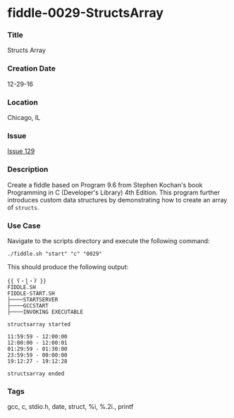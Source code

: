 fiddle-0029-StructsArray
======

### Title

Structs Array


### Creation Date

12-29-16


### Location

Chicago, IL


### Issue

[Issue 129](https://github.com/bradyhouse/house/issues/129)


### Description

Create a fiddle based on Program 9.6 from Stephen Kochan's book Programming in C (Developer's Library) 4th Edition.  This program further introduces custom data structures by demonstrating how to create an array of `structs`.


### Use Case

Navigate to the scripts directory and execute the following command:

    ./fiddle.sh "start" "c" "0029"
    
This should produce the following output:

    {{ ʕ・ɭ・ʔ }}
    FIDDLE.SH
    FIDDLE-START.SH
    ├────STARTSERVER
    ├────GCCSTART
    ├────INVOKING EXECUTABLE
    
    structsarray started
    
    11:59:59 - 12:00:00
    12:00:00 - 12:00:01
    01:29:59 - 01:30:00
    23:59:59 - 00:00:00
    19:12:27 - 19:12:28
    
    structsarray ended


### Tags

gcc, c, stdio.h, date, struct, %i, %.2i., printf
